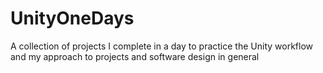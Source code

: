 # UnityOneDays
A collection of projects I complete in a day to practice the Unity workflow and my approach to projects and software design in general
